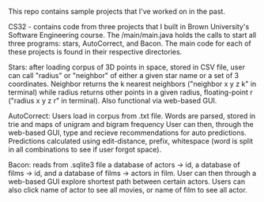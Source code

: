 This repo contains sample projects that I've worked on in the past.

CS32 - contains code from three projects that I built in Brown University's Software Engineering course. The /main/main.java
       holds the calls to start all three programs: stars, AutoCorrect, and Bacon. The main code for each of these projects
       is found in their respective directories.
       
Stars: after loading corpus of 3D points in space, stored in CSV file, user can call "radius" or "neighbor" of either
       a given star name or a set of 3 coordinates. Neighbor returns the k nearest neighbors ("neighbor x y z k" in terminal)
       while radius returns other points in a given radius, floating-point r ("radius x y z r" in terminal). Also functional
       via web-based GUI. 
       
AutoCorrect: Users load in corpus from .txt file. Words are parsed, stored in trie and maps of unigram and bigram frequency
       User can then, through the web-based GUI, type and recieve recommendations for auto predictions. Predictions calculated
       using edit-distance, prefix, whitespace (word is split in all combinations to see if user forgot space).
       
Bacon: reads from .sqlite3 file a database of actors -> id, a database of films -> id, and a database of films -> 
       actors in film. User can then through a web-based GUI explore shortest path between certain actors. Users can also
       click name of actor to see all movies, or name of film to see all actor.
